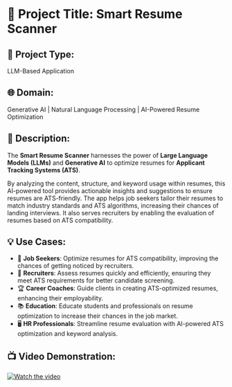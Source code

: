 # 🌟 Project Title: Smart Resume Scanner  

## 🎯 Project Type:  
LLM-Based Application  

## 🌐 Domain:  
Generative AI | Natural Language Processing | AI-Powered Resume Optimization  

## 📄 Description:  
The **Smart Resume Scanner** harnesses the power of **Large Language Models (LLMs)** and **Generative AI** to optimize resumes for **Applicant Tracking Systems (ATS)**.  

By analyzing the content, structure, and keyword usage within resumes, this AI-powered tool provides actionable insights and suggestions to ensure resumes are ATS-friendly. The app helps job seekers tailor their resumes to match industry standards and ATS algorithms, increasing their chances of landing interviews. It also serves recruiters by enabling the evaluation of resumes based on ATS compatibility.  

## 💡 Use Cases:  
- 📝 **Job Seekers**: Optimize resumes for ATS compatibility, improving the chances of getting noticed by recruiters.  
- 💼 **Recruiters**: Assess resumes quickly and efficiently, ensuring they meet ATS requirements for better candidate screening.  
- 🏆 **Career Coaches**: Guide clients in creating ATS-optimized resumes, enhancing their employability.  
- 📚 **Education**: Educate students and professionals on resume optimization to increase their chances in the job market.  
- 🖥️ **HR Professionals**: Streamline resume evaluation with AI-powered ATS optimization and keyword analysis.  

## 📺 Video Demonstration:  
[![Watch the video](https://img.youtube.com/vi/tKa8ENIQjuU/0.jpg)](https://www.youtube.com/watch?v=tKa8ENIQjuU)
